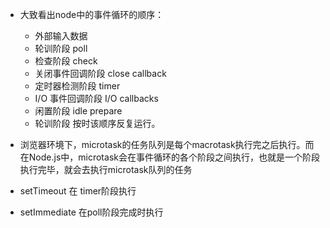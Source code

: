 * 大致看出node中的事件循环的顺序：
    - 外部输入数据
    - 轮训阶段 poll
    - 检查阶段 check
    - 关闭事件回调阶段 close callback
    - 定时器检测阶段 timer 
    - I/O 事件回调阶段  I/O callbacks
    - 闲置阶段 idle prepare
    - 轮训阶段 按时该顺序反复运行。




 * 浏览器环境下，microtask的任务队列是每个macrotask执行完之后执行。而在Node.js中，microtask会在事件循环的各个阶段之间执行，也就是一个阶段执行完毕，就会去执行microtask队列的任务  


 * setTimeout 在 timer阶段执行
 * setImmediate 在poll阶段完成时执行 